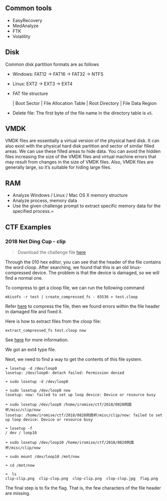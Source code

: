## Common tools


- EasyRecovery
- MedAnalyze
- FTK
- Volatility


## Disk


Common disk partition formats are as follows


-   Windows: FAT12 -> FAT16 -> FAT32 -> NTFS

-   Linux: EXT2 -> EXT3 -> EXT4

-   FAT file structure

    | Boot Sector | File Allocation Table | Root Directory | File Data Region

- Delete file: The first byte of the file name in the directory table is `e5`.


## VMDK


VMDK files are essentially a virtual version of the physical hard disk. It can also exist with the physical hard disk partition and sector of similar filled areas. We can use these filled areas to hide data. You can avoid the hidden files increasing the size of the VMDK files and virtual machine errors that may result from changes in the size of VMDK files. Also, VMDK files are generally large, so it’s suitable for hiding large files.


## RAM


- Analyze Windows / Linux / Mac OS X memory structure
- Analyze process, memory data
- Use the given challenge prompt to extract specific memory data for the specified process.=


## CTF Examples


### 2018 Net Ding Cup - clip


> Download the challenge file [here](https://github.com/ctf-wiki/ctf-challenges/blob/master/misc/disk%26memory/2018-%E7%BD%91%E9%BC%8E%E6%9D%AF-clip/damaged.disk_bak)

Through the 010 hex editor, you can see that the header of the file contains the word cloop. After searching, we found that this is an old linux-compressed device. The problem is that the device is damaged, so we will find a normal one.

To compress to get a cloop file, we can run the following command


```shell
mkisofs -r test | create_compressed_fs - 65536 > test.cloop
```

Refer [here](https://github.com/KlausKnopper/cloop) to compress the file, then we found errors within the file header in damaged file and fixed it.


Here is how to extract files from the cloop file:

```
extract_compressed_fs test.cloop now
```

See [here](https://manned.org/create_compressed_fs/f2f838da) for more information.


We got an ext4 type file.

Next, we need to find a way to get the contents of this file system.


```shell
➜ losetup -d /dev/loop0
losetup: /dev/loop0: detach failed: Permission denied

➜ sudo losetup -d /dev/loop0

➜ sudo losetup /dev/loop0 now                                                 
losetup: now: failed to set up loop device: Device or resource busy

➜ sudo losetup /dev/loop0 /home/iromise/ctf/2018/0820网鼎杯/misc/clip/now        
losetup: /home/iromise/ctf/2018/0820网鼎杯/misc/clip/now: failed to set up loop device: Device or resource busy

➜ losetup -f           
/ dev / loop10

➜ sudo losetup /dev/loop10 /home/iromise/ctf/2018/0820网鼎杯/misc/clip/now

➜ sudo mount /dev/loop10 /mnt/now

➜ cd /mnt/now

➜  ls        
clip-clip.png  clip-clop.png  clop-clip.png  clop-clop.jpg  flag.png
```



The final step is to fix the flag. That is, the few characters of the file header are missing.
